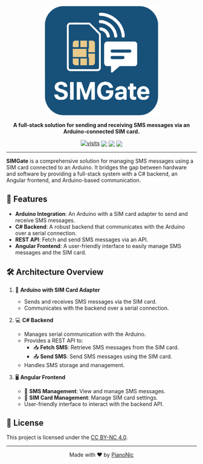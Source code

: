 <p align="center">
  <img src="./Images/Icon.png" alt="SIMGate Logo" width="300"/> 
</p>

<p align="center">
  <strong>A full-stack solution for sending and receiving SMS messages via an Arduino-connected SIM card.</strong>
</p>

<p align="center">
  <a href="https://github.com/Pianonic/SIMGate"><img src="https://badgetrack.pianonic.ch/badge?tag=crop-transparent&label=visits&color=237e61&style=flat" alt="visits" /></a>
  <a href="https://github.com/Pianonic/SIMGate/blob/main/LICENSE.md"><img src="https://img.shields.io/badge/License-CC%20BY--NC%204.0-175079.svg" style="vertical-align: middle;"/></a>
  <img src="https://img.shields.io/badge/C%23-Backend-175079.svg" style="vertical-align: middle;"/>
  <img src="https://img.shields.io/badge/Angular-Frontend-175079.svg" style="vertical-align: middle;"/>
</p>

---

**SIMGate** is a comprehensive solution for managing SMS messages using a SIM card connected to an Arduino. It bridges the gap between hardware and software by providing a full-stack system with a C# backend, an Angular frontend, and Arduino-based communication. 

## 🚀 Features

- **Arduino Integration**: An Arduino with a SIM card adapter to send and receive SMS messages.
- **C# Backend**: A robust backend that communicates with the Arduino over a serial connection.
- **REST API**: Fetch and send SMS messages via an API.
- **Angular Frontend**: A user-friendly interface to easily manage SMS messages and the SIM card.

## 🛠️ Architecture Overview

1.  🤖 **Arduino with SIM Card Adapter**
    - Sends and receives SMS messages via the SIM card.
    - Communicates with the backend over a serial connection.

2.  💻 **C# Backend**
    - Manages serial communication with the Arduino.
    - Provides a REST API to:
      - 📥 **Fetch SMS**: Retrieve SMS messages from the SIM card.
      - 📤 **Send SMS**: Send SMS messages using the SIM card.
    - Handles SMS storage and management.

3.  🖥️ **Angular Frontend**
    - 📱 **SMS Management**: View and manage SMS messages.
    - 🧾 **SIM Card Management**: Manage SIM card settings.
    - User-friendly interface to interact with the backend API.

## 📜 License
This project is licensed under the [CC BY-NC 4.0](LICENSE.md).

---
<p align="center">Made with ❤️ by <a href="https://github.com/Pianonic">PianoNic</a></p>

